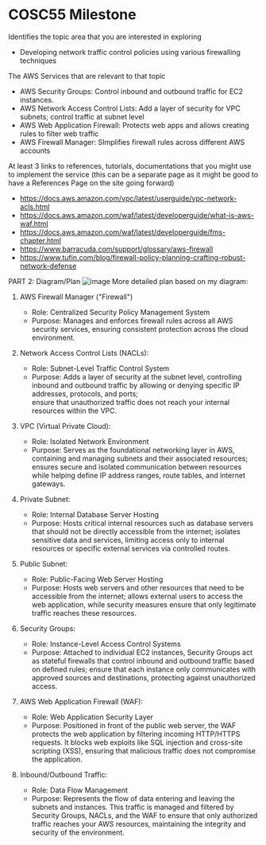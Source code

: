 # COSC55 Milestone
Identifies the topic area that you are interested in exploring
- Developing network traffic control policies using various firewalling techniques

The AWS Services that are relevant to that topic
- AWS Security Groups: Control inbound and outbound traffic for EC2 instances.
- AWS Network Access Control Lists: Add a layer of security for VPC subnets; control traffic at subnet level
- AWS Web Application Firewall: Protects web apps and allows creating rules to filter web traffic
- AWS Firewall Manager: SImplifies firewall rules across different AWS accounts
  
At least 3 links to references, tutorials, documentations that you might use to implement the service (this can be a separate page as it might be good to have a References Page on the site going forward)
- https://docs.aws.amazon.com/vpc/latest/userguide/vpc-network-acls.html
- https://docs.aws.amazon.com/waf/latest/developerguide/what-is-aws-waf.html
- https://docs.aws.amazon.com/waf/latest/developerguide/fms-chapter.html
- https://www.barracuda.com/support/glossary/aws-firewall
- https://www.tufin.com/blog/firewall-policy-planning-crafting-robust-network-defense



PART 2: Diagram/Plan
![image](https://github.com/user-attachments/assets/1e927ec5-a92e-4b14-b341-d3e16ed2648b)
More detailed plan based on my diagram:
1. AWS Firewall Manager ("Firewall")
   - Role: Centralized Security Policy Management System
   - Purpose: Manages and enforces firewall rules across all AWS security services, ensuring consistent protection across the cloud environment. 

2. Network Access Control Lists (NACLs):
   - Role: Subnet-Level Traffic Control System
   - Purpose: Adds a layer of security at the subnet level, controlling inbound and outbound traffic by allowing or denying specific IP addresses, protocols, and ports;   
     ensure that unauthorized traffic does not reach your internal resources within the VPC.

3. VPC (Virtual Private Cloud):
   - Role: Isolated Network Environment
   - Purpose: Serves as the foundational networking layer in AWS, containing and managing subnets and their associated resources; ensures secure and isolated communication   between resources while helping define IP address ranges, route tables, and internet gateways.

4. Private Subnet:
   - Role: Internal Database Server Hosting
   - Purpose: Hosts critical internal resources such as database servers that should not be directly accessible from the internet; isolates sensitive data and services, limiting access only to internal resources or specific external services via controlled routes.

5. Public Subnet:
   - Role: Public-Facing Web Server Hosting
   - Purpose: Hosts web servers and other resources that need to be accessible from the internet; allows external users to access the web application, while security measures ensure that only legitimate traffic reaches these resources.

6. Security Groups:
   - Role: Instance-Level Access Control Systems
   - Purpose: Attached to individual EC2 instances, Security Groups act as stateful firewalls that control inbound and outbound traffic based on defined rules; ensure that each instance only communicates with approved sources and destinations, protecting against unauthorized access.

7. AWS Web Application Firewall (WAF):
   - Role: Web Application Security Layer
   - Purpose: Positioned in front of the public web server, the WAF protects the web application by filtering incoming HTTP/HTTPS requests. It blocks web exploits like SQL injection and cross-site scripting (XSS), ensuring that malicious traffic does not compromise the application.

8. Inbound/Outbound Traffic:
   - Role: Data Flow Management
   - Purpose: Represents the flow of data entering and leaving the subnets and instances. This traffic is managed and filtered by Security Groups, NACLs, and the WAF to ensure that only authorized traffic reaches your AWS resources, maintaining the integrity and security of the environment.
